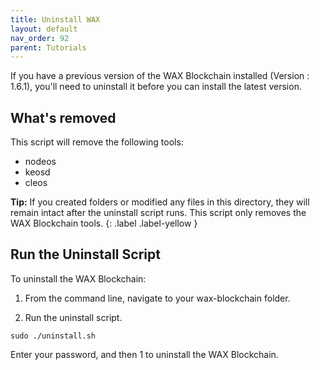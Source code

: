 ```yaml
---
title: Uninstall WAX
layout: default
nav_order: 92
parent: Tutorials
---
```


If you have a previous version of the WAX Blockchain installed (Version : 1.6.1), you'll need to uninstall it before you can install the latest version. 

## What's removed

This script will remove the following tools:

* nodeos
* keosd
* cleos

<strong>Tip:</strong> If you created folders or modified any files in this directory, they will remain intact after the uninstall script runs. This script only removes the WAX Blockchain tools.
{: .label .label-yellow }

## Run the Uninstall Script

To uninstall the WAX Blockchain:

1. From the command line, navigate to your wax-blockchain folder.

2. Run the uninstall script.

```
sudo ./uninstall.sh
```

Enter your password, and then 1 to uninstall the WAX Blockchain. 

